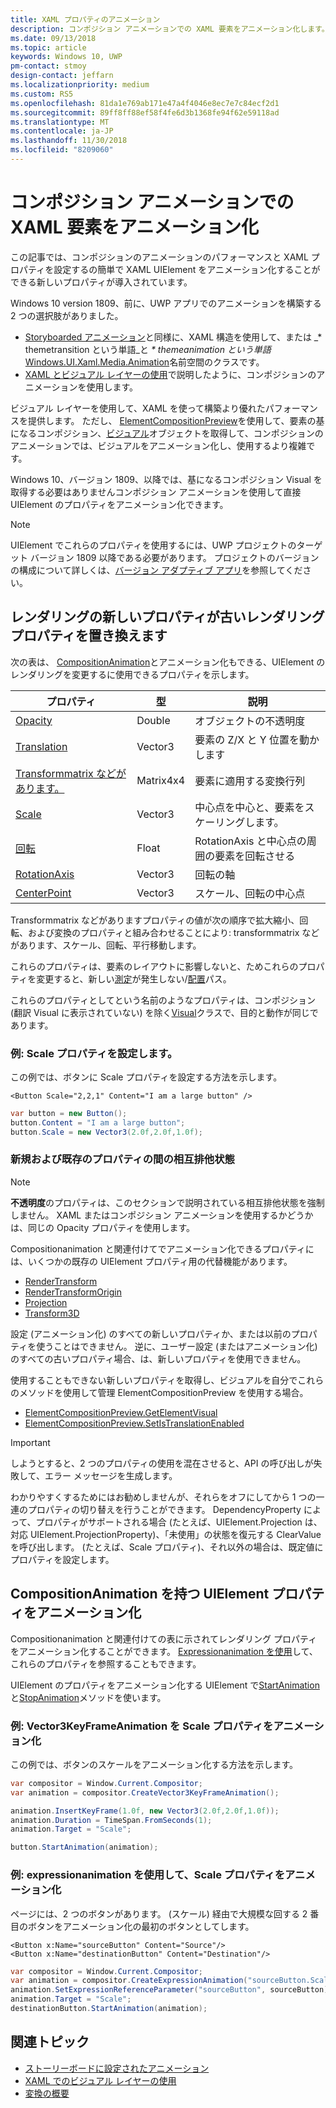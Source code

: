 ```yaml
---
title: XAML プロパティのアニメーション
description: コンポジション アニメーションでの XAML 要素をアニメーション化します。
ms.date: 09/13/2018
ms.topic: article
keywords: Windows 10, UWP
pm-contact: stmoy
design-contact: jeffarn
ms.localizationpriority: medium
ms.custom: RS5
ms.openlocfilehash: 81da1e769ab171e47a4f4046e8ec7e7c84ecf2d1
ms.sourcegitcommit: 89ff8ff88ef58f4fe6d3b1368fe94f62e59118ad
ms.translationtype: MT
ms.contentlocale: ja-JP
ms.lasthandoff: 11/30/2018
ms.locfileid: "8209060"
---
```

# <a name="animating-xaml-elements-with-composition-animations"></a>コンポジション アニメーションでの XAML 要素をアニメーション化

この記事では、コンポジションのアニメーションのパフォーマンスと XAML プロパティを設定するの簡単で XAML UIElement をアニメーション化することができる新しいプロパティが導入されています。

Windows 10 version 1809、前に、UWP アプリでのアニメーションを構築する 2 つの選択肢がありました。

- [Storyboarded アニメーション](storyboarded-animations.md)と同様に、XAML 構造を使用して、または _* themetransition という単語_と _* themeanimation という単語_ [Windows.UI.Xaml.Media.Animation](/uwp/api/windows.ui.xaml.media.animation)名前空間のクラスです。
- [XAML とビジュアル レイヤーの使用](../../composition/using-the-visual-layer-with-xaml.md)で説明したように、コンポジションのアニメーションを使用します。

ビジュアル レイヤーを使用して、XAML を使って構築より優れたパフォーマンスを提供します。 ただし、 [ElementCompositionPreview](/uwp/api/Windows.UI.Xaml.Hosting.ElementCompositionPreview)を使用して、要素の基になるコンポジション、[ビジュアル](/uwp/api/windows.ui.composition.visual)オブジェクトを取得して、コンポジションのアニメーションでは、ビジュアルをアニメーション化し、使用するより複雑です。

Windows 10、バージョン 1809、以降では、基になるコンポジション Visual を取得する必要はありませんコンポジション アニメーションを使用して直接 UIElement のプロパティをアニメーション化できます。

> [!NOTE]
> UIElement でこれらのプロパティを使用するには、UWP プロジェクトのターゲット バージョン 1809 以降である必要があります。 プロジェクトのバージョンの構成について詳しくは、[バージョン アダプティブ アプリ](../../debug-test-perf/version-adaptive-apps.md)を参照してください。

## <a name="new-rendering-properties-replace-old-rendering-properties"></a>レンダリングの新しいプロパティが古いレンダリング プロパティを置き換えます

次の表は、 [CompositionAnimation](/uwp/api/windows.ui.composition.compositionanimation)とアニメーション化もできる、UIElement のレンダリングを変更するに使用できるプロパティを示します。

| プロパティ | 型 | 説明 |
| -- | -- | -- |
| [Opacity](/uwp/api/windows.ui.xaml.uielement.opacity) | Double | オブジェクトの不透明度 |
| [Translation](/uwp/api/windows.ui.xaml.uielement.translation) | Vector3 | 要素の Z/X と Y 位置を動かします |
| [Transformmatrix などがあります。](/uwp/api/windows.ui.xaml.uielement.transformmatrix) | Matrix4x4 | 要素に適用する変換行列 |
| [Scale](/uwp/api/windows.ui.xaml.uielement.scale) | Vector3 | 中心点を中心と、要素をスケーリングします。 |
| [回転](/uwp/api/windows.ui.xaml.uielement.rotation) | Float | RotationAxis と中心点の周囲の要素を回転させる |
| [RotationAxis](/uwp/api/windows.ui.xaml.uielement.rotationaxis) | Vector3 | 回転の軸 |
| [CenterPoint](/uwp/api/windows.ui.xaml.uielement.centerpoint) | Vector3 | スケール、回転の中心点 |

Transformmatrix などがありますプロパティの値が次の順序で拡大縮小、回転、および変換のプロパティと組み合わせることにより: transformmatrix などがあります、スケール、回転、平行移動します。

これらのプロパティは、要素のレイアウトに影響しないと、ためこれらのプロパティを変更すると、新しい[測定](/uwp/api/windows.ui.xaml.uielement.measure)が発生しない/[配置](/uwp/api/windows.ui.xaml.uielement.arrange)パス。

これらのプロパティとしてという名前のようなプロパティは、コンポジション (翻訳 Visual に表示されていない) を除く[Visual](/uwp/api/windows.ui.composition.visual)クラスで、目的と動作が同じであります。

### <a name="example-setting-the-scale-property"></a>例: Scale プロパティを設定します。

この例では、ボタンに Scale プロパティを設定する方法を示します。

```xaml
<Button Scale="2,2,1" Content="I am a large button" />
```

```csharp
var button = new Button();
button.Content = "I am a large button";
button.Scale = new Vector3(2.0f,2.0f,1.0f);
```

### <a name="mutual-exclusivity-between-new-and-old-properties"></a>新規および既存のプロパティの間の相互排他状態

> [!NOTE]
> **不透明度**のプロパティは、このセクションで説明されている相互排他状態を強制しません。 XAML またはコンポジション アニメーションを使用するかどうかは、同じの Opacity プロパティを使用します。

Compositionanimation と関連付けてでアニメーション化できるプロパティには、いくつかの既存の UIElement プロパティ用の代替機能があります。

- [RenderTransform](/uwp/api/windows.ui.xaml.uielement.rendertransform)
- [RenderTransformOrigin](/uwp/api/windows.ui.xaml.uielement.rendertransformorigin)
- [Projection](/uwp/api/windows.ui.xaml.uielement.projection)
- [Transform3D](/uwp/api/windows.ui.xaml.uielement.transform3d)

設定 (アニメーション化) のすべての新しいプロパティか、または以前のプロパティを使うことはできません。 逆に、ユーザー設定 (またはアニメーション化) のすべての古いプロパティ場合、は、新しいプロパティを使用できません。

使用することもできない新しいプロパティを取得し、ビジュアルを自分でこれらのメソッドを使用して管理 ElementCompositionPreview を使用する場合。

- [ElementCompositionPreview.GetElementVisual](/uwp/api/windows.ui.xaml.hosting.elementcompositionpreview.getelementvisual)
- [ElementCompositionPreview.SetIsTranslationEnabled](/uwp/api/windows.ui.xaml.hosting.elementcompositionpreview.setistranslationenabled)

> [!IMPORTANT]
> しようとすると、2 つのプロパティの使用を混在させると、API の呼び出しが失敗して、エラー メッセージを生成します。

わかりやすくするためにはお勧めしませんが、それらをオフにしてから 1 つの一連のプロパティの切り替えを行うことができます。 DependencyProperty によって、プロパティがサポートされる場合 (たとえば、UIElement.Projection は、対応 UIElement.ProjectionProperty)、「未使用」の状態を復元する ClearValue を呼び出します。 (たとえば、Scale プロパティ)、それ以外の場合は、既定値にプロパティを設定します。

## <a name="animating-uielement-properties-with-compositionanimation"></a>CompositionAnimation を持つ UIElement プロパティをアニメーション化

Compositionanimation と関連付けての表に示されてレンダリング プロパティをアニメーション化することができます。 [Expressionanimation を使用](/uwp/api/windows.ui.composition.expressionanimation)して、これらのプロパティを参照することもできます。

UIElement のプロパティをアニメーション化する UIElement で[StartAnimation](/uwp/api/windows.ui.xaml.uielement.startanimation)と[StopAnimation](/uwp/api/windows.ui.xaml.uielement.stopanimation)メソッドを使います。

### <a name="example-animating-the-scale-property-with-a-vector3keyframeanimation"></a>例: Vector3KeyFrameAnimation を Scale プロパティをアニメーション化

この例では、ボタンのスケールをアニメーション化する方法を示します。

```csharp
var compositor = Window.Current.Compositor;
var animation = compositor.CreateVector3KeyFrameAnimation();

animation.InsertKeyFrame(1.0f, new Vector3(2.0f,2.0f,1.0f));
animation.Duration = TimeSpan.FromSeconds(1);
animation.Target = "Scale";

button.StartAnimation(animation);
```

### <a name="example-animating-the-scale-property-with-an-expressionanimation"></a>例: expressionanimation を使用して、Scale プロパティをアニメーション化

ページには、2 つのボタンがあります。 (スケール) 経由で大規模な回する 2 番目のボタンをアニメーション化の最初のボタンとしてします。

```xaml
<Button x:Name="sourceButton" Content="Source"/>
<Button x:Name="destinationButton" Content="Destination"/>
```

```csharp
var compositor = Window.Current.Compositor;
var animation = compositor.CreateExpressionAnimation("sourceButton.Scale*2");
animation.SetExpressionReferenceParameter("sourceButton", sourceButton);
animation.Target = "Scale";
destinationButton.StartAnimation(animation);
```

## <a name="related-topics"></a>関連トピック

- [ストーリーボードに設定されたアニメーション](storyboarded-animations.md)
- [XAML でのビジュアル レイヤーの使用](../../composition/using-the-visual-layer-with-xaml.md)
- [変換の概要](../layout/transforms.md)
